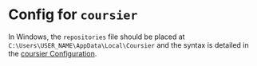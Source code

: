 # Config for `coursier`
In Windows, the `repositories` file should be placed 
at `C:\Users\USER_NAME\AppData\Local\Coursier` and the syntax is detailed in the [coursier Configuration](https://get-coursier.io/docs/other-repositories).